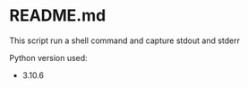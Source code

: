 # README.md

This script run a shell command and capture stdout and stderr 

Python version used:   
- 3.10.6
